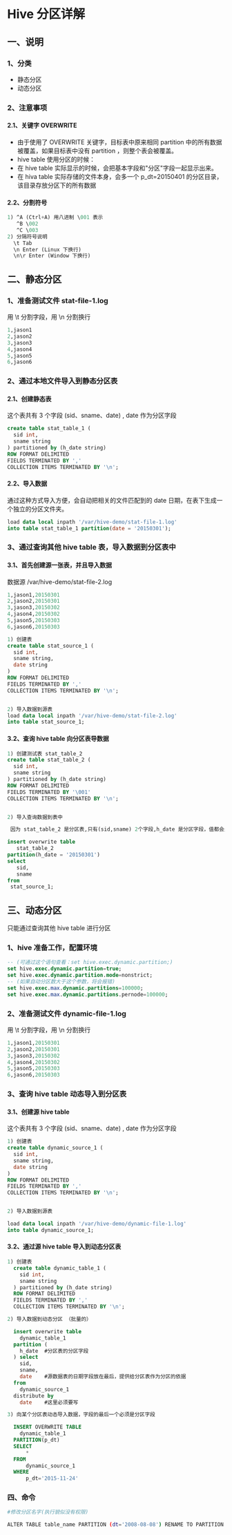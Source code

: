 # Hive 分区详解

## 一、说明

### 1、分类

* 静态分区
* 动态分区

### 2、注意事项

#### 2.1、关键字  OVERWRITE

- 由于使用了 OVERWRITE 关键字，目标表中原来相同 partition 中的所有数据被覆盖，如果目标表中没有 partition ，则整个表会被覆盖。
- hive table 使用分区的时候：
 - 在 hive table 实际显示的时候，会把基本字段和"分区"字段一起显示出来。
 - 在 hiva table 实际存储的文件本身，会多一个 p_dt=20150401 的分区目录，该目录存放分区下的所有数据

#### 2.2、分割符号

``` sql
1) ^A (Ctrl+A) 用八进制 \001 表示
   ^B \002
   ^C \003
2) 分隔符号说明
  \t Tab
  \n Enter (Linux 下换行)
  \n\r Enter (Window 下换行)


```

## 二、静态分区

### 1、准备测试文件 stat-file-1.log

用 \t 分割字段，用 \n 分割换行

``` sql
1,jason1
2,jason2
3,jason3
4,jason4
5,jason5
6,jason6

```

### 2、通过本地文件导入到静态分区表

#### 2.1、创建静态表

这个表共有 3 个字段 (sid、sname、date) , date 作为分区字段

```sql
create table stat_table_1 (
  sid int,
  sname string
) partitioned by (h_date string)
ROW FORMAT DELIMITED
FIELDS TERMINATED BY ','
COLLECTION ITEMS TERMINATED BY '\n';

```

#### 2.2、导入数据

通过这种方式导入方便，会自动把相关的文件匹配到的 date 日期，在表下生成一个独立的分区文件夹。

```sql
load data local inpath '/var/hive-demo/stat-file-1.log'
into table stat_table_1 partition(date = '20150301');

```


### 3、通过查询其他 hive table 表，导入数据到分区表中

#### 3.1、首先创建源一张表，并且导入数据

数据源  /var/hive-demo/stat-file-2.log
```sql
1,jason1,20150301
2,jason2,20150301
3,jason3,20150302
4,jason4,20150302
5,jason5,20150303
6,jason6,20150303
```

```sql
1) 创建表
create table stat_source_1 (
  sid int,
  sname string,
  date string
)
ROW FORMAT DELIMITED
FIELDS TERMINATED BY ','
COLLECTION ITEMS TERMINATED BY '\n';


2) 导入数据到源表
load data local inpath '/var/hive-demo/stat-file-2.log'
into table stat_source_1;
```

#### 3.2、查询 hive table 向分区表导数据

```sql
1) 创建测试表 stat_table_2
create table stat_table_2 (
  sid int,
  sname string
) partitioned by (h_date string)
ROW FORMAT DELIMITED
FIELDS TERMINATED BY '\001'
COLLECTION ITEMS TERMINATED BY '\n';


2) 导入查询数据到表中

 因为 stat_table_2 是分区表,只有(sid,sname) 2个字段,h_date 是分区字段，值都会是 20150301，就是定义的分区日期

insert overwrite table
   stat_table_2
partition(h_date = '20150301')
select
   sid,
   sname
from
 stat_source_1;
```



## 三、动态分区

只能通过查询其他 hive table 进行分区

### 1、hive 准备工作，配置环境

```sql
-- (可通过这个语句查看：set hive.exec.dynamic.partition;)
set hive.exec.dynamic.partition=true;
set hive.exec.dynamic.partition.mode=nonstrict;
-- (如果自动分区数大于这个参数，将会报错)
set hive.exec.max.dynamic.partitions=100000;
set hive.exec.max.dynamic.partitions.pernode=100000;
```

### 2、准备测试文件 dynamic-file-1.log

用 \t 分割字段，用 \n 分割换行

```sql
1,jason1,20150301
2,jason2,20150301
3,jason3,20150302
4,jason4,20150302
5,jason5,20150303
6,jason6,20150303

```

### 3、查询 hive table 动态导入到分区表

#### 3.1、创建源 hive table

这个表共有 3 个字段 (sid、sname、date) , date 作为分区字段

```sql
1) 创建表
create table dynamic_source_1 (
  sid int,
  sname string,
  date string
)
ROW FORMAT DELIMITED
FIELDS TERMINATED BY ','
COLLECTION ITEMS TERMINATED BY '\n';


2) 导入数据到源表

load data local inpath '/var/hive-demo/dynamic-file-1.log'
into table dynamic_source_1;
```

#### 3.2、通过源 hive table 导入到动态分区表

```sql
1) 创建表
  create table dynamic_table_1 (
    sid int,
    sname string
  ) partitioned by (h_date string)
  ROW FORMAT DELIMITED
  FIELDS TERMINATED BY ','
  COLLECTION ITEMS TERMINATED BY '\n';

2) 导入数据到动态分区 （批量的）

  insert overwrite table
    dynamic_table_1
  partition (
    h_date  #分区表的分区字段
  ) select
    sid,
    sname,
    date    #源数据表的日期字段放在最后，提供给分区表作为分区的依据
  from
    dynamic_source_1
  distribute by
    date    #这里必须要写

3) 向某个分区表动态导入数据，字段的最后一个必须是分区字段

  INSERT OVERWRITE TABLE
    dynamic_table_1
  PARTITION(p_dt)
  SELECT
      *
  FROM
      dynamic_source_1
  WHERE
      p_dt='2015-11-24'

```


### 四、命令

``` sh
#修改分区名字(执行貌似没有权限)

ALTER TABLE table_name PARTITION (dt='2008-08-08') RENAME TO PARTITION (dt='20080808');
```
